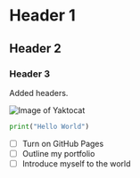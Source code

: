 # Header 1
## Header 2
### Header 3

Added headers.

![Image of Yaktocat](https://octodex.github.com/images/yaktocat.png)


``` python
print("Hello World")
```

- [ ] Turn on GitHub Pages
- [ ] Outline my portfolio
- [ ] Introduce myself to the world
